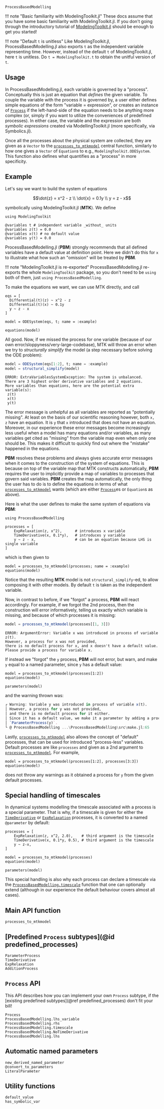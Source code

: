 ```@docs
ProcessBasedModelling
```

!!! note "Basic familiarity with ModelingToolkit.jl"
    These docs assume that you have some basic familiarity with ModelingToolkit.jl. If you don't going through the introductory tutorial of [ModelingToolkit.jl](https://docs.sciml.ai/ModelingToolkit/stable/) should be enough to get you started!

!!! note "Default `t` is unitless"
    Like ModelingToolkit.jl, ProcessBasedModelling.jl also exports `t` as the independent variable representing time.
    However, instead of the default `t` of ModelingToolkit.jl, here `t` is unitless.
    Do `t = ModelingToolkit.t` to obtain the unitful version of `t`.

## Usage

In ProcessBasedModelling.jl, each variable is governed by a "process".
Conceptually this is just an equation that _defines_ the given variable.
To couple the variable with the process it is governed by, a user either defines simple equations of the form "variable = expression", or creates an instance of [`Process`](@ref) if the left-hand-side of the equation needs to be anything more complex (or, simply if you want to utilize the conveniences of predefined processes).
In either case, the variable and the expression are both _symbolic expressions_ created via ModellingToolkit.jl (more specifically, via Symbolics.jl).

Once all the processes about the physical system are collected, they are given as a `Vector` to the [`processes_to_mtkmodel`](@ref) central function, similarly to how one gives a `Vector` of `Equation`s to e.g., `ModelingToolkit.ODESystem`. This function also defines what quantifies as a "process" in more specificity.

## Example

Let's say we want to build the system of equations

```math
\dot{z} = x^2 - z \\
\dot{x} = 0.1y \\
y = z - x
```

symbolically using ModelingToolkit.jl (**MTK**). We define

```@example MAIN
using ModelingToolkit

@variables t # independent variable _without_ units
@variables z(t) = 0.0
@variables x(t) # no default value
@variables y(t) = 0.0
```
ProcessBasedModelling.jl (**PBM**) strongly recommends that all defined variables have a default value at definition point. Here we didn't do this for ``x`` to illustrate what how such an "omission" will be treated by **PBM**.

!!! note "ModelingToolkit.jl is re-exported"
    ProcessBasedModelling.jl re-exports the whole `ModelingToolkit` package,
    so you don't need to be `using` both of them, just `using ProcessBasedModelling`.

To make the equations we want, we can use MTK directly, and call
```@example MAIN
eqs = [
  Differential(t)(z) ~ x^2 - z
  Differential(t)(x) ~ 0.1y
  y ~ z - x
]

model = ODESystem(eqs, t; name = :example)

equations(model)
```

All good. Now, if we missed the process for one variable (because of our own error/sloppyness/very-large-codebase), MTK will throw an error when we try to _structurally simplify_ the model (a step necessary before solving the ODE problem):

```julia
model = ODESystem(eqs[1:2], t; name = :example)
model = structural_simplify(model)
```
```
ERROR: ExtraVariablesSystemException: The system is unbalanced.
There are 3 highest order derivative variables and 2 equations.
More variables than equations, here are the potential extra variable(s):
 z(t)
 x(t)
 y(t)
```

The error message is unhelpful as all variables are reported as "potentially missing".
At least on the basis of our scientific reasoning however, both ``x, z`` have an equation.
It is ``y`` that ``x`` introduced that does not have an equation.
Moreover, in our experience these error messages become increasingly less useful when a model has many equations and/or variables, as many variables get cited as "missing" from the variable map even when only one should be.
This makes it difficult to quickly find out where the "mistake" happened in the equations.

**PBM** resolves these problems and always gives accurate error messages when
it comes to the construction of the system of equations.
This is because on top of the variable map that MTK constructs automatically, **PBM** requires the user to implicitly provide a map of variables to processes that govern said variables. **PBM** creates the map automatically, the only thing the user has to do is to define the equations in terms of what [`processes_to_mtkmodel`](@ref) wants (which are either [`Process`](@ref)es or `Equation`s as above).

Here is what the user defines to make the same system of equations via **PBM**:

```@example MAIN
using ProcessBasedModelling

processes = [
    ExpRelaxation(z, x^2),      # introduces x variable
    TimeDerivative(x, 0.1*y),   # introduces y variable
    y ~ z - x,                  # can be an equation because LHS is single variable
]
```

which is then given to

```@example MAIN
model = processes_to_mtkmodel(processes; name = :example)
equations(model)
```

Notice that the resulting **MTK** model is not `structural_simplify`-ed, to allow composing it with other models. By default `t` is taken as the independent variable.

Now, in contrast to before, if we "forgot" a process, **PBM** will react accordingly.
For example, if we forgot the 2nd process, then the construction will error informatively,
telling us exactly which variable is missing, and because of which processes it is missing:
```julia
model = processes_to_mtkmodel(processes[[1, 3]])
```
```
ERROR: ArgumentError: Variable x was introduced in process of variable z(t).
However, a process for x was not provided,
there is no default process for x, and x doesn't have a default value.
Please provide a process for variable x.
```

If instead we "forgot" the ``y`` process, **PBM** will not error, but warn, and make ``y`` equal to a named parameter, since ``y`` has a default value:
```@example MAIN
model = processes_to_mtkmodel(processes[1:2])
equations(model)
```

```@example MAIN
parameters(model)
```

and the warning thrown was:
```julia
┌ Warning: Variable y was introduced in process of variable x(t).
│ However, a process for y was not provided,
│ and there is no default process for it either.
│ Since it has a default value, we make it a parameter by adding a process:
│ `ParameterProcess(y)`.
└ @ ProcessBasedModelling ...\ProcessBasedModelling\src\make.jl:65
```

Lastly, [`processes_to_mtkmodel`](@ref) also allows the concept of "default" processes, that can be used for introduced "process-less" variables.
Default processes are like `processes` and given as a 2nd argument to [`processes_to_mtkmodel`](@ref).
For example,

```@example MAIN
model = processes_to_mtkmodel(processes[1:2], processes[3:3])
equations(model)
```

does not throw any warnings as it obtained a process for ``y`` from the given default processes.

## Special handling of timescales

In dynamical systems modelling the timescale associated with a process is a special parameter. That is why, if a timescale is given for either the [`TimeDerivative`](@ref) or [`ExpRelaxation`](@ref) processes, it is converted to a named `@parameter` by default:

```@example MAIN
processes = [
    ExpRelaxation(z, x^2, 2.0),    # third argument is the timescale
    TimeDerivative(x, 0.1*y, 0.5), # third argument is the timescale
    y ~ z-x,
]

model = processes_to_mtkmodel(processes)
equations(model)
```

```@example MAIN
parameters(model)
```

This special handling is also why each process can declare a timescale via the [`ProcessBasedModelling.timescale`](@ref) function that one can optionally extend
(although in our experience the default behaviour covers almost all cases).


## Main API function

```@docs
processes_to_mtkmodel
```

## [Predefined `Process` subtypes](@id predefined_processes)

```@docs
ParameterProcess
TimeDerivative
ExpRelaxation
AdditionProcess
```

## `Process` API

This API describes how you can implement your own `Process` subtype, if the [existing predefined subtypes](@ref predefined_processes) don't fit your bill!

```@docs
Process
ProcessBasedModelling.lhs_variable
ProcessBasedModelling.rhs
ProcessBasedModelling.timescale
ProcessBasedModelling.NoTimeDerivative
ProcessBasedModelling.lhs
```

## Automatic named parameters

```@docs
new_derived_named_parameter
@convert_to_parameters
LiteralParameter
```

## Utility functions

```@docs
default_value
has_symbolic_var
```
